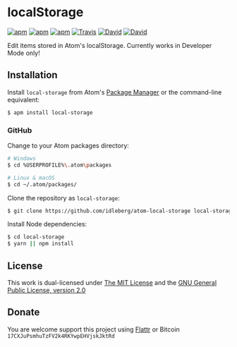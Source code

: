 # localStorage

[![apm](https://img.shields.io/apm/l/local-storage.svg?style=flat-square)](https://atom.io/packages/local-storage)
[![apm](https://img.shields.io/apm/v/local-storage.svg?style=flat-square)](https://atom.io/packages/local-storage)
[![apm](https://img.shields.io/apm/dm/local-storage.svg?style=flat-square)](https://atom.io/packages/local-storage)
[![Travis](https://img.shields.io/travis/idleberg/atom-local-storage.svg?style=flat-square)](https://travis-ci.org/idleberg/atom-local-storage)
[![David](https://img.shields.io/david/idleberg/atom-local-storage.svg?style=flat-square)](https://david-dm.org/idleberg/atom-local-storage)
[![David](https://img.shields.io/david/dev/idleberg/atom-local-storage.svg?style=flat-square)](https://david-dm.org/idleberg/atom-local-storage?type=dev)

Edit items stored in Atom's localStorage. Currently works in Developer Mode only!

## Installation

Install `local-storage` from Atom's [Package Manager](http://flight-manual.atom.io/using-atom/sections/atom-packages/) or the command-line equivalent:

`$ apm install local-storage`

### GitHub

Change to your Atom packages directory:

```bash
# Windows
$ cd %USERPROFILE%\.atom\packages

# Linux & macOS
$ cd ~/.atom/packages/
```

Clone the repository as `local-storage`:

```bash
$ git clone https://github.com/idleberg/atom-local-storage local-storage
```

Install Node dependencies:

```bash
$ cd local-storage
$ yarn || npm install
```

## License

This work is dual-licensed under [The MIT License](https://opensource.org/licenses/MIT) and the [GNU General Public License, version 2.0](https://opensource.org/licenses/GPL-2.0)

## Donate

You are welcome support this project using [Flattr](https://flattr.com/submit/auto?user_id=idleberg&url=https://github.com/idleberg/atom-local-storage) or Bitcoin `17CXJuPsmhuTzFV2k4RKYwpEHVjskJktRd`